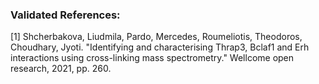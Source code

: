 ### Validated References: 
[1] Shcherbakova, Liudmila, Pardo, Mercedes, Roumeliotis, Theodoros, Choudhary, Jyoti. "Identifying and characterising Thrap3, Bclaf1 and Erh interactions using cross-linking mass spectrometry." Wellcome open research, 2021, pp. 260.
